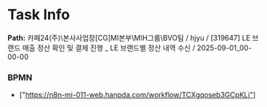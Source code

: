 # Task Info

**Path:** 카페24(주)\본사사업장\[CG]MI본부\MIH그룹\BVO팀 / hjyu / [319647] LE 브랜드 매출 정산 확인 및 결제 진행 _ LE 브랜드별 정산 내역 수신 / 2025-09-01_00-00-00

### BPMN
- ["https://n8n-mi-011-web.hanpda.com/workflow/TCXgqoseb3GCpKLj"]

